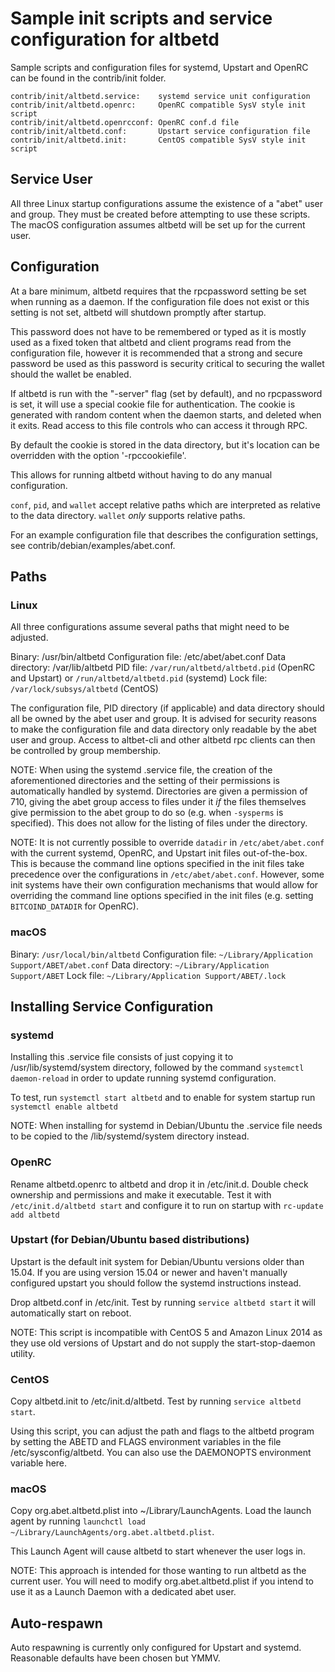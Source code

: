 Sample init scripts and service configuration for altbetd
==========================================================

Sample scripts and configuration files for systemd, Upstart and OpenRC
can be found in the contrib/init folder.

    contrib/init/altbetd.service:    systemd service unit configuration
    contrib/init/altbetd.openrc:     OpenRC compatible SysV style init script
    contrib/init/altbetd.openrcconf: OpenRC conf.d file
    contrib/init/altbetd.conf:       Upstart service configuration file
    contrib/init/altbetd.init:       CentOS compatible SysV style init script

Service User
---------------------------------

All three Linux startup configurations assume the existence of a "abet" user
and group.  They must be created before attempting to use these scripts.
The macOS configuration assumes altbetd will be set up for the current user.

Configuration
---------------------------------

At a bare minimum, altbetd requires that the rpcpassword setting be set
when running as a daemon.  If the configuration file does not exist or this
setting is not set, altbetd will shutdown promptly after startup.

This password does not have to be remembered or typed as it is mostly used
as a fixed token that altbetd and client programs read from the configuration
file, however it is recommended that a strong and secure password be used
as this password is security critical to securing the wallet should the
wallet be enabled.

If altbetd is run with the "-server" flag (set by default), and no rpcpassword is set,
it will use a special cookie file for authentication. The cookie is generated with random
content when the daemon starts, and deleted when it exits. Read access to this file
controls who can access it through RPC.

By default the cookie is stored in the data directory, but it's location can be overridden
with the option '-rpccookiefile'.

This allows for running altbetd without having to do any manual configuration.

`conf`, `pid`, and `wallet` accept relative paths which are interpreted as
relative to the data directory. `wallet` *only* supports relative paths.

For an example configuration file that describes the configuration settings,
see contrib/debian/examples/abet.conf.

Paths
---------------------------------

### Linux

All three configurations assume several paths that might need to be adjusted.

Binary:              /usr/bin/altbetd
Configuration file:  /etc/abet/abet.conf
Data directory:      /var/lib/altbetd
PID file:            `/var/run/altbetd/altbetd.pid` (OpenRC and Upstart) or `/run/altbetd/altbetd.pid` (systemd)
Lock file:           `/var/lock/subsys/altbetd` (CentOS)

The configuration file, PID directory (if applicable) and data directory
should all be owned by the abet user and group.  It is advised for security
reasons to make the configuration file and data directory only readable by the
abet user and group.  Access to altbet-cli and other altbetd rpc clients
can then be controlled by group membership.

NOTE: When using the systemd .service file, the creation of the aforementioned
directories and the setting of their permissions is automatically handled by
systemd. Directories are given a permission of 710, giving the abet group
access to files under it _if_ the files themselves give permission to the
abet group to do so (e.g. when `-sysperms` is specified). This does not allow
for the listing of files under the directory.

NOTE: It is not currently possible to override `datadir` in
`/etc/abet/abet.conf` with the current systemd, OpenRC, and Upstart init
files out-of-the-box. This is because the command line options specified in the
init files take precedence over the configurations in
`/etc/abet/abet.conf`. However, some init systems have their own
configuration mechanisms that would allow for overriding the command line
options specified in the init files (e.g. setting `BITCOIND_DATADIR` for
OpenRC).

### macOS

Binary:              `/usr/local/bin/altbetd`
Configuration file:  `~/Library/Application Support/ABET/abet.conf`
Data directory:      `~/Library/Application Support/ABET`
Lock file:           `~/Library/Application Support/ABET/.lock`

Installing Service Configuration
-----------------------------------

### systemd

Installing this .service file consists of just copying it to
/usr/lib/systemd/system directory, followed by the command
`systemctl daemon-reload` in order to update running systemd configuration.

To test, run `systemctl start altbetd` and to enable for system startup run
`systemctl enable altbetd`

NOTE: When installing for systemd in Debian/Ubuntu the .service file needs to be copied to the /lib/systemd/system directory instead.

### OpenRC

Rename altbetd.openrc to altbetd and drop it in /etc/init.d.  Double
check ownership and permissions and make it executable.  Test it with
`/etc/init.d/altbetd start` and configure it to run on startup with
`rc-update add altbetd`

### Upstart (for Debian/Ubuntu based distributions)

Upstart is the default init system for Debian/Ubuntu versions older than 15.04. If you are using version 15.04 or newer and haven't manually configured upstart you should follow the systemd instructions instead.

Drop altbetd.conf in /etc/init.  Test by running `service altbetd start`
it will automatically start on reboot.

NOTE: This script is incompatible with CentOS 5 and Amazon Linux 2014 as they
use old versions of Upstart and do not supply the start-stop-daemon utility.

### CentOS

Copy altbetd.init to /etc/init.d/altbetd. Test by running `service altbetd start`.

Using this script, you can adjust the path and flags to the altbetd program by
setting the ABETD and FLAGS environment variables in the file
/etc/sysconfig/altbetd. You can also use the DAEMONOPTS environment variable here.

### macOS

Copy org.abet.altbetd.plist into ~/Library/LaunchAgents. Load the launch agent by
running `launchctl load ~/Library/LaunchAgents/org.abet.altbetd.plist`.

This Launch Agent will cause altbetd to start whenever the user logs in.

NOTE: This approach is intended for those wanting to run altbetd as the current user.
You will need to modify org.abet.altbetd.plist if you intend to use it as a
Launch Daemon with a dedicated abet user.

Auto-respawn
-----------------------------------

Auto respawning is currently only configured for Upstart and systemd.
Reasonable defaults have been chosen but YMMV.
